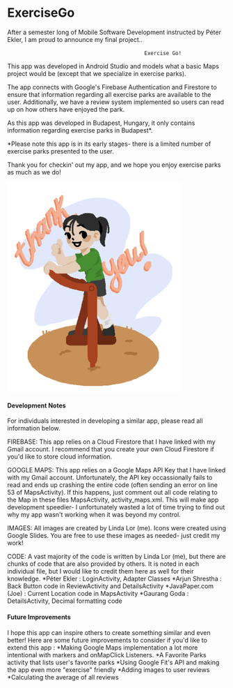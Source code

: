 # ExerciseGo

After a semester long of Mobile Software Development instructed by Péter Ekler, I am proud to announce my final project..

                                                Exercise Go!
                                                
This app was developed in Android Studio and models what a basic Maps project would be (except that we specialize in exercise parks).

The app connects with Google's Firebase Authentication and Firestore to ensure that information regarding all exercise parks are available to 
the user. Additionally, we have a review system implemented so users can read up on how others have enjoyed the park. 

As this app was developed in Budapest, Hungary, it only contains information regarding exercise parks in Budapest*.

*Please note this app is in its early stages- there is a limited number of exercise parks presented to the user. 

Thank you for checkin' out my app, and we hope you enjoy exercise parks as much as we do! 

<img src="Thanks.png" alt="alt text" width="400">





#### Development Notes ####

For individuals interested in developing a similar app, please read all information below. 

FIREBASE: This app relies on a Cloud Firestore that I have linked with my Gmail account. I recommend that you create your own Cloud Firestore if you'd like to store cloud information. 

GOOGLE MAPS: This app relies on a Google Maps API Key that I have linked with my Gmail account. Unfortunately, the API key occassionally fails to read and ends up crashing the entire code (often sending an error on line 53 of MapsActivity). If this happens, just comment out all code relating to the Map in these files MapsActivity, activity_maps.xml. This will make app development speedier- I unfortunately wasted a lot of time trying to find out why my app wasn't working when it was beyond my control. 

IMAGES: All images are created by Linda Lor (me). Icons were created using Google Slides. You are free to use these images as needed- just credit my work!

CODE: A vast majority of the code is written by Linda Lor (me), but there are chunks of code that are also provided by others. It is noted in each individual file, but I would like to credit them here as well for their knowledge. 
*Péter Ekler : LoginActivity, Adapter Classes 
*Arjun Shrestha : Back Button code in ReviewActivity and DetailsActivity
*JavaPaper.com (Joe) : Current Location code in MapsActivity
*Gaurang Goda : DetailsActivity, Decimal formatting code

#### Future Improvements ####

I hope this app can inspire others to create something similar and even better! Here are some future improvements to consider if you'd like to extend this app : 
*Making Google Maps implementation a lot more intentional with markers and onMapClick Listeners. 
*A Favorite Parks activity that lists user's favorite parks
*Using Google Fit's API and making the app even more "exercise" friendly 
*Adding images to user reviews 
*Calculating the average of all reviews 





